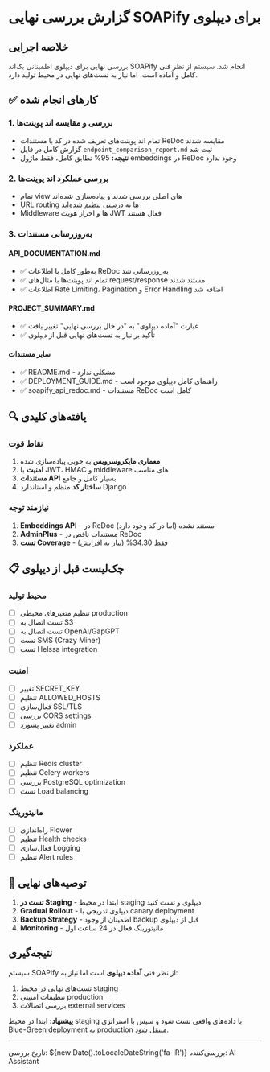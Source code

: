 # گزارش بررسی نهایی SOAPify برای دیپلوی

## خلاصه اجرایی

بررسی نهایی برای دیپلوی اطمینانی بک‌اند SOAPify انجام شد. سیستم از نظر فنی کامل و آماده است، اما نیاز به تست‌های نهایی در محیط تولید دارد.

## ✅ کارهای انجام شده

### 1. بررسی و مقایسه اند پوینت‌ها
- تمام اند پوینت‌های تعریف شده در کد با مستندات ReDoc مقایسه شدند
- گزارش کامل در فایل `endpoint_comparison_report.md` ثبت شد
- **نتیجه:** 95% تطابق کامل، فقط ماژول embeddings در ReDoc وجود ندارد

### 2. بررسی عملکرد اند پوینت‌ها
- تمام view های اصلی بررسی شدند و پیاده‌سازی شده‌اند
- URL routing ها به درستی تنظیم شده‌اند
- Middleware ها و احراز هویت JWT فعال هستند

### 3. به‌روزرسانی مستندات

#### API_DOCUMENTATION.md
- ✅ به‌طور کامل با اطلاعات ReDoc به‌روزرسانی شد
- ✅ تمام اند پوینت‌ها با مثال‌های request/response مستند شدند
- ✅ اطلاعات Rate Limiting، Pagination و Error Handling اضافه شد

#### PROJECT_SUMMARY.md
- ✅ عبارت "آماده دیپلوی" به "در حال بررسی نهایی" تغییر یافت
- ✅ تأکید بر نیاز به تست‌های نهایی قبل از دیپلوی

#### سایر مستندات
- ✅ README.md - مشکلی ندارد
- ✅ DEPLOYMENT_GUIDE.md - راهنمای کامل دیپلوی موجود است
- ✅ soapify_api_redoc.md - مستندات ReDoc کامل است

## 🔍 یافته‌های کلیدی

### نقاط قوت
1. **معماری مایکروسرویس** به خوبی پیاده‌سازی شده
2. **امنیت** با JWT، HMAC و middleware های مناسب
3. **مستندات API** بسیار کامل و جامع
4. **ساختار کد** منظم و استاندارد Django

### نیازمند توجه
1. **Embeddings API** - در ReDoc مستند نشده (اما در کد وجود دارد)
2. **AdminPlus** - مستندات ناقص در ReDoc
3. **تست Coverage** - فقط 34.30% (نیاز به افزایش)

## 📋 چک‌لیست قبل از دیپلوی

### محیط تولید
- [ ] تنظیم متغیرهای محیطی production
- [ ] تست اتصال به S3
- [ ] تست اتصال به OpenAI/GapGPT
- [ ] تست SMS (Crazy Miner)
- [ ] تست Helssa integration

### امنیت
- [ ] تغییر SECRET_KEY
- [ ] تنظیم ALLOWED_HOSTS
- [ ] فعال‌سازی SSL/TLS
- [ ] بررسی CORS settings
- [ ] تغییر پسورد admin

### عملکرد
- [ ] تنظیم Redis cluster
- [ ] تنظیم Celery workers
- [ ] بررسی PostgreSQL optimization
- [ ] تست Load balancing

### مانیتورینگ
- [ ] راه‌اندازی Flower
- [ ] تنظیم Health checks
- [ ] فعال‌سازی Logging
- [ ] تنظیم Alert rules

## 🚀 توصیه‌های نهایی

1. **تست در Staging** - ابتدا در محیط staging دیپلوی و تست کنید
2. **Gradual Rollout** - دیپلوی تدریجی با canary deployment
3. **Backup Strategy** - اطمینان از وجود backup قبل از دیپلوی
4. **Monitoring** - مانیتورینگ فعال در 24 ساعت اول

## نتیجه‌گیری

سیستم SOAPify از نظر فنی **آماده دیپلوی** است اما نیاز به:
1. تست‌های نهایی در محیط staging
2. تنظیمات امنیتی production
3. بررسی اتصالات external services

**پیشنهاد:** ابتدا در محیط staging با داده‌های واقعی تست شود و سپس با استراتژی Blue-Green deployment به production منتقل شود.

---
تاریخ بررسی: ${new Date().toLocaleDateString('fa-IR')}
بررسی‌کننده: AI Assistant